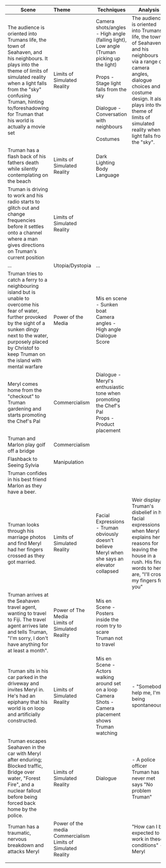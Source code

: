 
| Scene                                                                                                                                                                                                                                                                       | Theme                                                              | Techniques                                                                                                                                                                                             | Analysis                                                                                                                                                                                                                                               |
| --------------------------------------------------------------------------------------------------------------------------------------------------------------------------------------------------------------------------------------------------------------------------- | :----------------------------------------------------------------- | ------------------------------------------------------------------------------------------------------------------------------------------------------------------------------------------------------ | ------------------------------------------------------------------------------------------------------------------------------------------------------------------------------------------------------------------------------------------------------ |
| The audience is oriented into Trumans life, the town of Seahaven, and his neighbours. It plays into the theme of limits of simulated reality when a light falls from the "sky" confusing Truman, hinting to/foreshadowing for Truman that his world is actually a movie set | Limits of Simulated Reality                                        | Camera shots/angles - High angle (falling light), Low angle (Truman picking up the light)<br><br>Props - Stage light falls from the sky<br><br>Dialogue - Conversation with neighbours<br><br>Costumes | The audience is oriented into Trumans life, the town of Seahaven, and his neighbours via a range of camera angles, dialogue choices and costume design. It also plays into the theme of limits of simulated reality when a light falls from the "sky". |
| Truman has a flash back of his fathers death while silently contemplating on the beach                                                                                                                                                                                      | Limits of Simulated Reality                                        | Dark Lighting<br>Body Language                                                                                                                                                                         |                                                                                                                                                                                                                                                        |
| Truman is driving to work and his radio starts to glitch out and change frequencies before it settles onto a channel where a man gives directions on Truman's current position                                                                                              | Limits of Simulated Reality                                        |                                                                                                                                                                                                        |                                                                                                                                                                                                                                                        |
| ...                                                                                                                                                                                                                                                                         | Utopia/Dystopia                                                    | ...                                                                                                                                                                                                    |                                                                                                                                                                                                                                                        |
| Truman tries to catch a ferry to a neighbouring island but is unable to overcome his fear of water, further provoked by the sight of a sunken dingy next to the water, purposely placed by Christof to keep Truman on the island with mental warfare                        | Power of the Media                                                 | Mis en scene - Sunken boat<br>Camera angles - High angle<br>Dialogue<br>Score<br>                                                                                                                      |                                                                                                                                                                                                                                                        |
| Meryl comes home from the "checkout" to Truman gardening and starts promoting the Chef's Pal                                                                                                                                                                                | Commercialism                                                      | Dialogue - Meryl's enthusiastic tone when promoting the Chef's Pal<br>Props - Product placement                                                                                                        |                                                                                                                                                                                                                                                        |
| Truman and Marlon play golf off a bridge                                                                                                                                                                                                                                    | Commercialism                                                      |                                                                                                                                                                                                        |                                                                                                                                                                                                                                                        |
| Flashback to Seeing Sylvia                                                                                                                                                                                                                                                  | Manipulation                                                       |                                                                                                                                                                                                        |                                                                                                                                                                                                                                                        |
| Truman confides in his best friend Marlon as they have a beer.                                                                                                                                                                                                              |                                                                    |                                                                                                                                                                                                        |                                                                                                                                                                                                                                                        |
| Truman looks through his marriage photos and find Meryl had her fingers crossed as they got married.                                                                                                                                                                        | Limits of Simulated Reality                                        | Facial Expressions - Truman obviously doesn't believe Meryl when she says an elevator collapsed                                                                                                        | Weir displays Truman's disbelief in his facial expressions when Meryl explains her reasons for leaving the house in a rush. His final words to her are, "I'll cross my fingers for you"                                                                |
| Truman arrives at the Seahaven travel agent, wanting to travel to Fiji. The travel agent arrives late and tells Truman, "I'm sorry, I don't have anything for at least a month".                                                                                            | Power of The Media<br>Limits of Simulated Reality                  | Mis en Scene - Posters inside the room try to scare Truman not to travel                                                                                                                               |                                                                                                                                                                                                                                                        |
| Truman sits in his car parked in the driveway and invites Meryl in. He's had an epiphany that his world is on loop and artificially constructed.                                                                                                                            | Limits of Simulated Reality                                        | Mis en Scene - Actors walking around set on a loop<br>Camera Shots - Camera placement shows Truman watching                                                                                            | - "Somebody help me, I'm being spontaneous!"                                                                                                                                                                                                           |
| Truman escapes Seahaven in the car with Meryl after enduring; Blocked traffic, Bridge over water, "Forest Fire", and a nuclear fallout before being forced back home by the police.                                                                                         | Limits of Simulated Reality                                        | Dialogue<br>                                                                                                                                                                                           | - A police officer Truman has never met says "No problem Truman"                                                                                                                                                                                       |
| Truman has a traumatic, nervous breakdown and attacks Meryl                                                                                                                                                                                                                 | Power of the media<br>Commercialism<br>Limits of Simulated Reality |                                                                                                                                                                                                        | "How can I be expected to work in these conditions" - Meryl                                                                                                                                                                                            |
|                                                                                                                                                                                                                                                                             |                                                                    |                                                                                                                                                                                                        |                                                                                                                                                                                                                                                        |
|                                                                                                                                                                                                                                                                             |                                                                    |                                                                                                                                                                                                        |                                                                                                                                                                                                                                                        |
